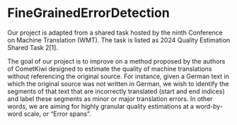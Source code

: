 # FineGrainedErrorDetection

Our project is adapted from a shared task hosted by the ninth Conference on Machine Translation (WMT). The task is listed as 2024 Quality Estimation Shared Task 2[1]. 

The goal of our project is to improve on a method proposed by the authors of CometKiwi designed to estimate the quality of machine translations without referencing the original source. For instance, given a German text in which the original source was not written in German, we wish to identify the segments of that text that are incorrectly translated (start and end indices) and label these segments as minor or major translation errors. In other words, we are aiming for highly granular quality estimations at a word-by-word scale, or “Error spans”.
